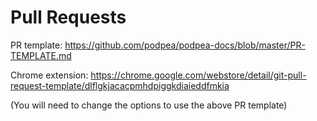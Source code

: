# Pull Requests

PR template: https://github.com/podpea/podpea-docs/blob/master/PR-TEMPLATE.md

Chrome extension: https://chrome.google.com/webstore/detail/git-pull-request-template/dlflgkjacacpmhdpiggkdiaieddfmkia

(You will need to change the options to use the above PR template)